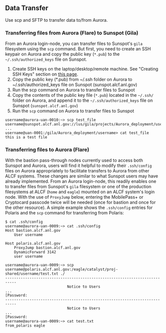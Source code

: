 

## Data Transfer

Use scp and SFTP to transfer data to/from Aurora. 

### Transferring files from Aurora (Flare) to Sunspot (Gila)
From an Aurora login-node, you can transfer files to Sunspot's `gila` filesystem using the `scp` command. But first, you need to create an SSH keypair on Aurora and copy the public key (`*.pub`) to the `~/.ssh/authorized_keys` file on Sunspot.
1. Create SSH keys on the laptop/desktop/remote machine. See "Creating SSH Keys" section on [this page](https://help.cels.anl.gov/docs/linux/ssh/).
2. Copy the public key (*.pub) from ~/.ssh folder on Aurora to ~/.ssh/authorized_keys file on Sunspot (sunspot.alcf.anl.gov)
3. Run the scp command on Aurora to transfer files to Sunspot
2. Copy the contents of the public key file (`*.pub`) located in the `~/.ssh/` folder on Aurora, and append it to the `~/.ssh/authorized_keys` file on Sunspot (`sunspot.alcf.anl.gov`)
3. Run the `scp` command on Aurora to transfer files to Sunspot
```
username@aurora-uan-0010:~> scp test_file username@sunspot.alcf.anl.gov://lus/gila/projects/Aurora_deployment/username
...
username@uan-0001:/gila/Aurora_deployment/username> cat test_file
this is a test file

```

### Transferring files to Aurora (Flare)

With the bastion pass-through nodes currently used to access both Sunspot and Aurora, users will find it helpful to modify their `.ssh/config` files on Aurora appropriately to facilitate transfers to Aurora from other ALCF systems. These changes are similar to what Sunspot users may have already implemented. From an Aurora login-node, this readily enables one to transfer files from Sunspot's `gila` filesystem or one of the production filesystems at ALCF (`home` and `eagle`) mounted on an ALCF system's login node. With the use of `ProxyJump` below, entering the MobilePass+ or Cryptocard passcode twice will be needed (once for bastion and once for the other resource).  A simple example shows the `.ssh/config` entries for Polaris and the `scp` command for transferring from Polaris:

```
$ cat .ssh/config
username@aurora-uan-0009:~> cat .ssh/config
Host bastion.alcf.anl.gov
    User username

Host polaris.alcf.anl.gov
    ProxyJump bastion.alcf.anl.gov
    DynamicForward 3142
    user username
```

```
username@aurora-uan-0009:~> scp username@polaris.alcf.anl.gov:/eagle/catalyst/proj-shared/username/test.txt ./
---------------------------------------------------------------------------
                            Notice to Users
...
[Password:
---------------------------------------------------------------------------
                            Notice to Users
... 
[Password:
username@aurora-uan-0009:~> cat test.txt 
from_polaris eagle
```


